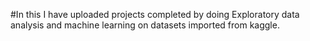 #In this I have uploaded projects completed by doing Exploratory data analysis and machine learning on datasets imported from kaggle.
